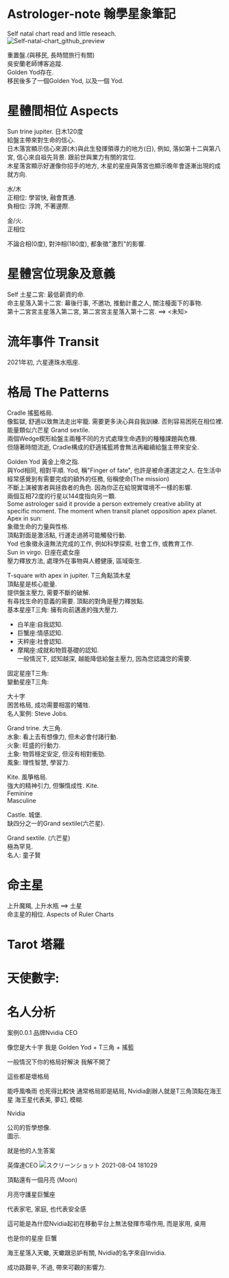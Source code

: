# Astrologer-note 翰學星象筆記
Self natal chart read and little reseach.<br>
![Self-natal-chart_github_preview](https://user-images.githubusercontent.com/31240078/126334548-bff41a64-dedd-42e6-a323-c92986446e88.jpg)

重置盤.(與移民, 長時間旅行有關)<br>
吳安蘭老師博客追蹤.<br>
Golden Yod存在.<br>
移民後多了一個Golden Yod, 以及一個 Yod.<br>

星體間相位 Aspects
====
Sun trine jupiter. 日木120度<br>
給盤主帶來對生命的信心.<br>
日木落宮顯示信心來源(木)與此生發揮領導力的地方(日), 例如, 落如第十二與第八宮, 信心來自祖先背景. 跟前世與業力有關的宮位.<br>
木星落宮顯示好運像你招手的地方, 木星的星座與落宮也顯示晚年會逐漸出現的成就方向.<br>

水/木<br>
正相位: 學習快, 融會貫通.<br>
負相位: 浮誇, 不著邊際.<br>

金/火.<br>
正相位<br>

不論合相(0度), 對沖相(180度), 都象徵"激烈"的影響.

星體宮位現象及意義
====
Self
土星二宮: 最低薪資的命.<br>
命主星落入第十二宮: 幕後行事, 不邀功, 推動計畫之人, 關注檯面下的事物.<br>
第十二宮宮主星落入第二宮, 第二宮宮主星落入第十二宮. ==> <未知><br>

流年事件 Transit
====
2021年初, 六星連珠水瓶座. <br>

格局 The Patterns
====

Cradle 搖籃格局. <br>
像監獄, 舒適以致無法走出牢籠. 需要更多決心與自我訓練. 否則容易困死在相位裡.<br>
能量類似六芒星 Grand sextile.<br>
兩個Wedge楔形給盤主兩種不同的方式處理生命遇到的種種課題與危機.<br>
但隨著時間流逝, Cradle構成的舒適搖籃將會無法再繼續給盤主帶來安全.<br>

Golden Yod 黃金上帝之指.<br>
與Yod相同, 相對平順. Yod, 稱"Finger of fate", 也許是被命運選定之人. 在生活中經常感覺到有需要完成的額外的任務, 俗稱使命(The mission)<br>
不斷上演被害者與拯救者的角色. 因為你正在給現實環境不一樣的影響.<br>
兩個互相72度的行星以144度指向另一顆.<br>
Some astrologer said it provide a person extremely creative ability at specific moment. The moment when transit planet opposition apex planet.<br>
Apex in sun:<br>
象徵生命的力量與性格.<br>
頂點對面是激活點, 行運走過將可能觸發行動.<br>
Yod 也象徵永遠無法完成的工作, 例如科學探索, 社會工作, 或教育工作.<br>
Sun in virgo. 日座在處女座<br>
壓力釋放方法, 處理外在事物與人體健康, 區域衛生.<br>

T-square with apex in jupiter. T三角點頂木星<br>
頂點星是核心能量.<br>
提供盤主壓力, 需要不斷的破解.<br>
有尋找生命的意義的需要. 頂點的對角是壓力釋放點.<br>
基本星座T三角: 擁有向前邁進的強大壓力.<br>
 - 白羊座:自我認知.<br>
 - 巨蟹座:情感認知.<br>
 - 天秤座:社會認知.<br>
 - 摩羯座:成就和物質基礎的認知.<br>
一般情況下, 認知越深, 越能降低給盤主壓力, 因為您認識您的需要.<br>

固定星座T三角: <br>
變動星座T三角: <br>

大十字<br>
困苦格局, 成功需要相當的犧牲.<br>
名人案例: Steve Jobs.<br>

Grand trine. 大三角. <br>
水象: 看上去有想像力, 但未必會付諸行動.<br>
火象: 旺盛的行動力.<br>
土象: 物質穩定安定, 但沒有相對衝勁. <br>
風象: 理性智慧, 學習力.<br>

Kite. 風箏格局. <br>
強大的精神引力, 但懶惰成性. Kite.<br>
Feminine<br>
Masculine<br>

Castle. 城堡.<br>
缺四分之一的Grand sextile(六芒星).<br>

Grand sextile. (六芒星)<br>
極為罕見. <br>
名人: 童子賢 <br>


命主星
====
上升魔羯, 上升水瓶 ==> 土星<br>
命主星的相位. Aspects of Ruler Charts<br>

Tarot 塔羅
====
天使數字:
====

名人分析
====
案例0.0.1 品牌Nvidia CEO<br>

像您是大十字 我是 Golden Yod + T三角 + 搖籃

一般情況下你的格局好解決  我解不開了

這些都是壞格局

能呼風喚雨 也死得比較快  通常格局即是結局,  Nvidia創辦人就是T三角頂點在海王星 海王星代表美, 夢幻, 模糊.

Nvidia

公司的哲學想像.<br>
圖示.

就是他的人生答案

英偉達CEO
![スクリーンショット 2021-08-04 181029](https://user-images.githubusercontent.com/31240078/128164446-63874134-d7ec-4ff8-8eed-7c0dbe4e7d75.jpg)

頂點還有一個月亮 (Moon)

月亮守護星巨蟹座

代表家宅, 家庭, 也代表安全感

這可能是為什麼Nvidia起初在移動平台上無法發揮市場作用, 而是家用, 桌用

也是你的星座 巨蟹

海王星落入天蠍, 天蠍跟忌妒有關, Nvidia的名字來自Invidia.

成功路艱辛, 不過, 帶來可觀的影響力.
